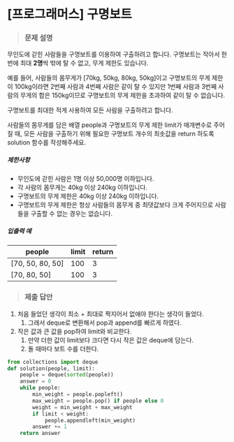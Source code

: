 # [프로그래머스] 구명보트

> ### 문제 설명

무인도에 갇힌 사람들을 구명보트를 이용하여 구출하려고 합니다. 구명보트는 작아서 한 번에 최대 **2명**씩 밖에 탈 수 없고, 무게 제한도 있습니다.

예를 들어, 사람들의 몸무게가 [70kg, 50kg, 80kg, 50kg]이고 구명보트의 무게 제한이 100kg이라면 2번째 사람과 4번째 사람은 같이 탈 수 있지만 1번째 사람과 3번째 사람의 무게의 합은 150kg이므로 구명보트의 무게 제한을 초과하여 같이 탈 수 없습니다.

구명보트를 최대한 적게 사용하여 모든 사람을 구출하려고 합니다.

사람들의 몸무게를 담은 배열 people과 구명보트의 무게 제한 limit가 매개변수로 주어질 때, 모든 사람을 구출하기 위해 필요한 구명보트 개수의 최솟값을 return 하도록 solution 함수를 작성해주세요.

##### 제한사항

- 무인도에 갇힌 사람은 1명 이상 50,000명 이하입니다.
- 각 사람의 몸무게는 40kg 이상 240kg 이하입니다.
- 구명보트의 무게 제한은 40kg 이상 240kg 이하입니다.
- 구명보트의 무게 제한은 항상 사람들의 몸무게 중 최댓값보다 크게 주어지므로 사람들을 구출할 수 없는 경우는 없습니다.

##### 입출력 예

| people           | limit | return |
| ---------------- | ----- | ------ |
| [70, 50, 80, 50] | 100   | 3      |
| [70, 80, 50]     | 100   | 3      |

> ### 제출 답안

1. 처음 들었던 생각이 최소 + 최대로 짝지어서 없애야 한다는 생각이 들었다.
   1. 그래서 deque로 변환해서 pop과 append를 빠르게 하였다.
2. 작은 값과 큰 값을 pop하여 limit와 비교한다.
   1. 만약 더한 값이 limit보다 크다면 다시 작은 값은 deque에 담는다.
   2. 돌 때마다 보트 수를 더한다.

```python
from collections import deque
def solution(people, limit):
    people = deque(sorted(people))
    answer = 0
    while people:
        min_weight = people.popleft()
        max_weight = people.pop() if people else 0
        weight = min_weight + max_weight
        if limit < weight:
            people.appendleft(min_weight)
        answer += 1
    return answer
```

